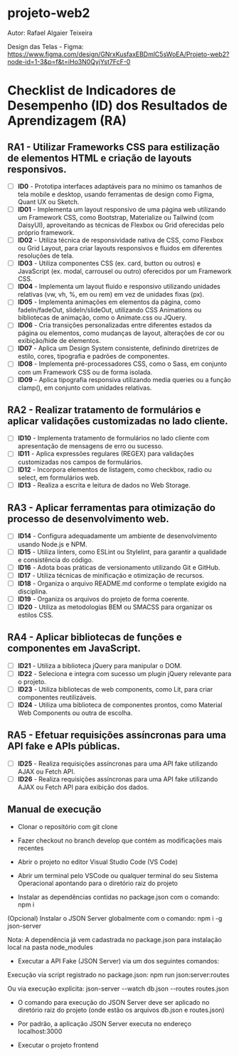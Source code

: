 # projeto-web2

Autor: Rafael Algaier Teixeira

Design das Telas - Figma:
https://www.figma.com/design/GNrxKusfaxEBDmlC5sWoEA/Projeto-web2?node-id=1-3&p=f&t=iHo3N0QyjYst7FcF-0

# Checklist de Indicadores de Desempenho (ID) dos Resultados de Aprendizagem (RA)

## RA1 - Utilizar Frameworks CSS para estilização de elementos HTML e criação de layouts responsivos.

- [ ] **ID0** - Prototipa interfaces adaptáveis para no mínimo os tamanhos de tela mobile e desktop, usando ferramentas de design como Figma, Quant UX ou Sketch.
- [ ] **ID01** - Implementa um layout responsivo de uma página web utilizando um Framework CSS, como Bootstrap, Materialize ou Tailwind (com DaisyUI), aproveitando as técnicas de Flexbox ou Grid oferecidas pelo próprio framework.
- [ ] **ID02** - Utiliza técnica de responsividade nativa de CSS, como Flexbox ou Grid Layout, para criar layouts responsivos e fluidos em diferentes resoluções de tela.
- [ ] **ID03** - Utiliza componentes CSS (ex. card, button ou outros) e JavaScript (ex. modal, carrousel ou outro) oferecidos por um Framework CSS.
- [ ] **ID04** - Implementa um layout fluido e responsivo utilizando unidades relativas (vw, vh, %, em ou rem) em vez de unidades fixas (px).
- [ ] **ID05** - Implementa animações em elementos da página, como fadeIn/fadeOut, slideIn/slideOut, utilizando CSS Animations ou bibliotecas de animação, como o Animate.css ou JQuery.
- [ ] **ID06** - Cria transições personalizadas entre diferentes estados da página ou elementos, como mudanças de layout, alterações de cor ou exibição/hide de elementos.
- [ ] **ID07** - Aplica um Design System consistente, definindo diretrizes de estilo, cores, tipografia e padrões de componentes.
- [ ] **ID08** - Implementa pré-processadores CSS, como o Sass, em conjunto com um Framework CSS ou de forma isolada.
- [ ] **ID09** - Aplica tipografia responsiva utilizando media queries ou a função clamp(), em conjunto com unidades relativas.

## RA2 - Realizar tratamento de formulários e aplicar validações customizadas no lado cliente.

- [ ] **ID10** - Implementa tratamento de formulários no lado cliente com apresentação de mensagens de erro ou sucesso.
- [ ] **ID11** - Aplica expressões regulares (REGEX) para validações customizadas nos campos de formulários.
- [ ] **ID12** - Incorpora elementos de listagem, como checkbox, radio ou select, em formulários web.
- [ ] **ID13** - Realiza a escrita e leitura de dados no Web Storage.

## RA3 - Aplicar ferramentas para otimização do processo de desenvolvimento web.

- [ ] **ID14** - Configura adequadamente um ambiente de desenvolvimento usando Node.js e NPM.
- [ ] **ID15** - Utiliza linters, como ESLint ou Stylelint, para garantir a qualidade e consistência do código.
- [ ] **ID16** - Adota boas práticas de versionamento utilizando Git e GitHub.
- [ ] **ID17** - Utiliza técnicas de minificação e otimização de recursos.
- [ ] **ID18** - Organiza o arquivo README.md conforme o template exigido na disciplina.
- [ ] **ID19** - Organiza os arquivos do projeto de forma coerente.
- [ ] **ID20** - Utiliza as metodologias BEM ou SMACSS para organizar os estilos CSS.

## RA4 - Aplicar bibliotecas de funções e componentes em JavaScript.

- [ ] **ID21** - Utiliza a biblioteca jQuery para manipular o DOM.
- [ ] **ID22** - Seleciona e integra com sucesso um plugin jQuery relevante para o projeto.
- [ ] **ID23** - Utiliza bibliotecas de web components, como Lit, para criar componentes reutilizáveis.
- [ ] **ID24** - Utiliza uma biblioteca de componentes prontos, como Material Web Components ou outra de escolha.

## RA5 - Efetuar requisições assíncronas para uma API fake e APIs públicas.

- [ ] **ID25** - Realiza requisições assíncronas para uma API fake utilizando AJAX ou Fetch API.
- [ ] **ID26** - Realiza requisições assíncronas para uma API fake utilizando AJAX ou Fetch API para exibição dos dados.

## Manual de execução

* Clonar o repositório com git clone

*  Fazer checkout no branch develop que contém as modificações mais recentes

*  Abrir o projeto no editor Visual Studio Code (VS Code)

*  Abrir um terminal pelo VSCode ou qualquer terminal do seu Sistema Operacional apontando para o diretório raiz do projeto

*  Instalar as dependências contidas no package.json com o comando: npm i

  (Opcional) Instalar o JSON Server globalmente com o comando: npm i -g json-server

  Nota: A dependência já vem cadastrada no package.json para instalação local na pasta node_modules

*  Executar a API Fake (JSON Server) via um dos seguintes comandos:

  Execução via script registrado no package.json: npm run json:server:routes

  Ou via execução explícita: json-server --watch db.json --routes routes.json

*  O comando para execução do JSON Server deve ser aplicado no diretório raiz do projeto (onde estão os arquivos db.json e routes.json)

*  Por padrão, a aplicação JSON Server executa no endereço localhost:3000

*  Executar o projeto frontend

